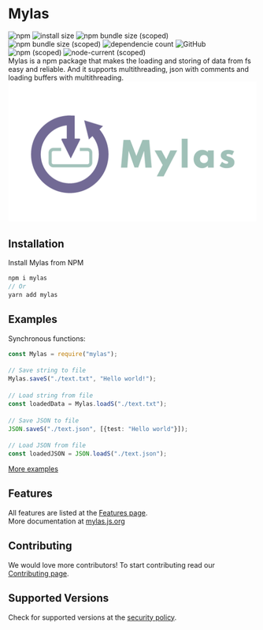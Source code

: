# Mylas 
![npm](https://img.shields.io/npm/dt/mylas)
![install size](https://badgen.net/packagephobia/install/mylas)
![npm bundle size (scoped)](https://img.shields.io/bundlephobia/min/mylas)
![npm bundle size (scoped)](https://img.shields.io/bundlephobia/minzip/mylas)
![dependencie count](https://img.shields.io/badge/dependencies-0-brightgreen)
![GitHub](https://img.shields.io/github/license/raouldeheer/Mylas)
![npm (scoped)](https://img.shields.io/npm/v/mylas)
![node-current (scoped)](https://img.shields.io/node/v/mylas)  
Mylas is a npm package that makes the loading and storing of data from fs easy and reliable. And it supports multithreading, json with comments and loading buffers with multithreading.   
<img src="https://raw.githubusercontent.com/raouldeheer/Mylas/HEAD/.github/logo.png" width="600"> 

## Installation
Install Mylas from NPM
```ts
npm i mylas
// Or
yarn add mylas
```

## Examples
Synchronous functions:
```ts
const Mylas = require("mylas");

// Save string to file
Mylas.saveS("./text.txt", "Hello world!");

// Load string from file
const loadedData = Mylas.loadS("./text.txt");

// Save JSON to file
JSON.saveS("./text.json", [{test: "Hello world"}]);

// Load JSON from file
const loadedJSON = JSON.loadS("./text.json");
```
[More examples](https://github.com/raouldeheer/Mylas/blob/main/.github/EXAMPLES.md)

## Features
All features are listed at the [Features page](https://github.com/raouldeheer/Mylas/blob/main/.github/FEATURES.md).  
More documentation at [mylas.js.org](https://mylas.js.org/)

## Contributing
We would love more contributors! To start contributing read our [Contributing page](https://github.com/raouldeheer/Mylas/blob/main/.github/CONTRIBUTING.md).  

## Supported Versions
Check for supported versions at the [security policy](https://github.com/raouldeheer/Mylas/security/policy).  
